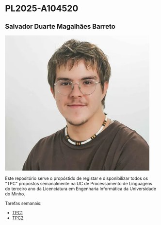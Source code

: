 # PL2025-A104520
## Salvador Duarte Magalhães Barreto
![Alt text](image.png)

Este repositório serve o propóstido de registar e disponibilizar todos os "TPC" propostos semanalmente na UC de Processamento de Linguagens do terceiro ano da Licenciatura em Engenharia Informática da Universidade do Minho.

Tarefas semanais:
- [TPC1](https://github.com/R7ptide/PL2025-A104520/tree/main/TPC1)
- [TPC2](https://github.com/R7ptide/PL2025-A104520/tree/main/TPC2)
